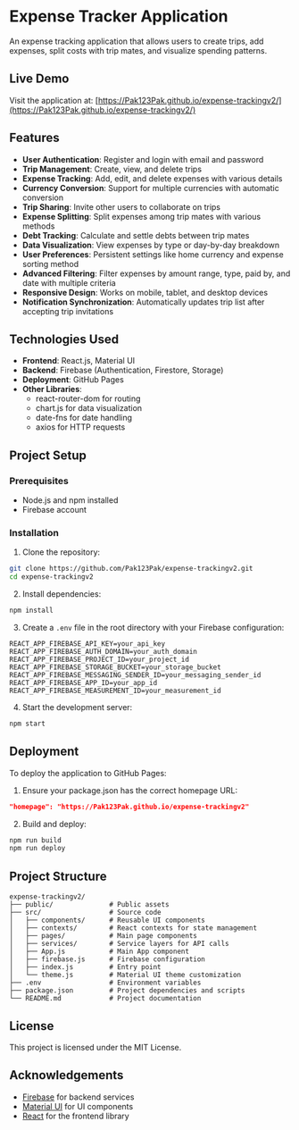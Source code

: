 # Expense Tracker Application

An expense tracking application that allows users to create trips, add expenses, split costs with trip mates, and visualize spending patterns.

## Live Demo

Visit the application at: [https://Pak123Pak.github.io/expense-trackingv2/](https://Pak123Pak.github.io/expense-trackingv2/)

## Features

- **User Authentication**: Register and login with email and password
- **Trip Management**: Create, view, and delete trips
- **Expense Tracking**: Add, edit, and delete expenses with various details
- **Currency Conversion**: Support for multiple currencies with automatic conversion
- **Trip Sharing**: Invite other users to collaborate on trips
- **Expense Splitting**: Split expenses among trip mates with various methods
- **Debt Tracking**: Calculate and settle debts between trip mates
- **Data Visualization**: View expenses by type or day-by-day breakdown
- **User Preferences**: Persistent settings like home currency and expense sorting method
- **Advanced Filtering**: Filter expenses by amount range, type, paid by, and date with multiple criteria
- **Responsive Design**: Works on mobile, tablet, and desktop devices
- **Notification Synchronization**: Automatically updates trip list after accepting trip invitations

## Technologies Used

- **Frontend**: React.js, Material UI
- **Backend**: Firebase (Authentication, Firestore, Storage)
- **Deployment**: GitHub Pages
- **Other Libraries**: 
  - react-router-dom for routing
  - chart.js for data visualization
  - date-fns for date handling
  - axios for HTTP requests

## Project Setup

### Prerequisites

- Node.js and npm installed
- Firebase account

### Installation

1. Clone the repository:

```bash
git clone https://github.com/Pak123Pak/expense-trackingv2.git
cd expense-trackingv2
```

2. Install dependencies:

```bash
npm install
```

3. Create a `.env` file in the root directory with your Firebase configuration:

```
REACT_APP_FIREBASE_API_KEY=your_api_key
REACT_APP_FIREBASE_AUTH_DOMAIN=your_auth_domain
REACT_APP_FIREBASE_PROJECT_ID=your_project_id
REACT_APP_FIREBASE_STORAGE_BUCKET=your_storage_bucket
REACT_APP_FIREBASE_MESSAGING_SENDER_ID=your_messaging_sender_id
REACT_APP_FIREBASE_APP_ID=your_app_id
REACT_APP_FIREBASE_MEASUREMENT_ID=your_measurement_id
```

4. Start the development server:

```bash
npm start
```

## Deployment

To deploy the application to GitHub Pages:

1. Ensure your package.json has the correct homepage URL:

```json
"homepage": "https://Pak123Pak.github.io/expense-trackingv2"
```

2. Build and deploy:

```bash
npm run build
npm run deploy
```

## Project Structure

```
expense-trackingv2/
├── public/              # Public assets
├── src/                 # Source code
│   ├── components/      # Reusable UI components
│   ├── contexts/        # React contexts for state management
│   ├── pages/           # Main page components
│   ├── services/        # Service layers for API calls
│   ├── App.js           # Main App component
│   ├── firebase.js      # Firebase configuration
│   ├── index.js         # Entry point
│   └── theme.js         # Material UI theme customization
├── .env                 # Environment variables
├── package.json         # Project dependencies and scripts
└── README.md            # Project documentation
```

## License

This project is licensed under the MIT License.

## Acknowledgements

- [Firebase](https://firebase.google.com/) for backend services
- [Material UI](https://mui.com/) for UI components
- [React](https://reactjs.org/) for the frontend library